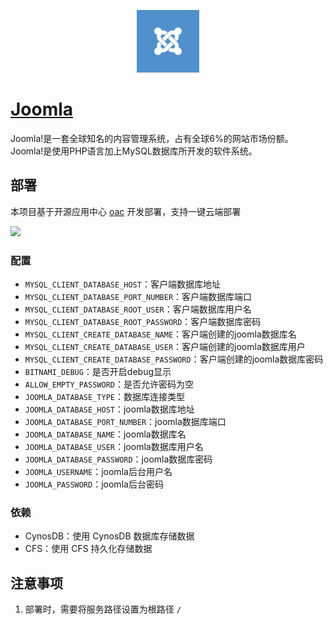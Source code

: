 <p align="center">
  <img height="100px" src="./logo.png" />
</p>

# [Joomla](https://github.com/joomla/joomla-cms)

Joomla!是一套全球知名的内容管理系统，占有全球6%的网站市场份额。 Joomla!是使用PHP语言加上MySQL数据库所开发的软件系统。

## 部署

本项目基于开源应用中心 [oac](https://app.cloud.tencent.com/) 开发部署，支持一键云端部署

[![](https://main.qcloudimg.com/raw/67f5a389f1ac6f3b4d04c7256438e44f.svg)](https://console.cloud.tencent.com/tcb/env/index?action=CreateAndDeployCloudBaseProject&appUrl=https%3A%2F%2Fgithub.com%2FTencent-Cloud-Plugins%2FTencentCloudBase-Joomla&branch=master)
### 配置

- `MYSQL_CLIENT_DATABASE_HOST`：客户端数据库地址
- `MYSQL_CLIENT_DATABASE_PORT_NUMBER`：客户端数据库端口
- `MYSQL_CLIENT_DATABASE_ROOT_USER`：客户端数据库用户名
- `MYSQL_CLIENT_DATABASE_ROOT_PASSWORD`：客户端数据库密码
- `MYSQL_CLIENT_CREATE_DATABASE_NAME`：客户端创建的joomla数据库名
- `MYSQL_CLIENT_CREATE_DATABASE_USER`：客户端创建的joomla数据库用户
- `MYSQL_CLIENT_CREATE_DATABASE_PASSWORD`：客户端创建的joomla数据库密码
- `BITNAMI_DEBUG`：是否开启debug显示
- `ALLOW_EMPTY_PASSWORD`：是否允许密码为空
- `JOOMLA_DATABASE_TYPE`：数据库连接类型
- `JOOMLA_DATABASE_HOST`：joomla数据库地址
- `JOOMLA_DATABASE_PORT_NUMBER`：joomla数据库端口
- `JOOMLA_DATABASE_NAME`：joomla数据库名
- `JOOMLA_DATABASE_USER`：joomla数据库用户名
- `JOOMLA_DATABASE_PASSWORD`：joomla数据库密码
- `JOOMLA_USERNAME`：joomla后台用户名
- `JOOMLA_PASSWORD`：joomla后台密码

### 依赖

- CynosDB：使用 CynosDB 数据库存储数据
- CFS：使用 CFS 持久化存储数据

## 注意事项

1. 部署时，需要将服务路径设置为根路径 `/`
